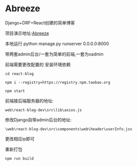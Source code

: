 # Abreeze
Django+DRF+React创建的简单博客

项目演示地址:[Abreeze](http://www.abreeze.online)

本地运行
	python manage.py runserver 0.0.0.0:8000

带两套admin后台/一套为简单的前端,一套为xadmin

前端需要更改配置的
安装环境依赖

	cd react-blog
	
	npm i --registry=https://registry.npm.taobao.org
	
	npm start


前端接后端服务器的地址:

	web\react-blog-dev\src\lib\axios.js

修改Django自带admin后台的地址:

	\web\react-blog-dev\src\components\web\header\userInfo.jsx

更改相应ip即可

重新打包

	npm run build
